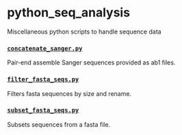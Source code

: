 # python_seq_analysis
Miscellaneous python scripts to handle sequence data

### [`concatenate_sanger.py`](concatenate_sanger.py)
Pair-end assemble Sanger sequences provided as ab1 files.

### [`filter_fasta_seqs.py`](filter_fasta_seqs.py)
Filters fasta sequences by size and rename.

### [`subset_fasta_seqs.py`](subset_fasta_seqs.py)
Subsets sequences from a fasta file.
